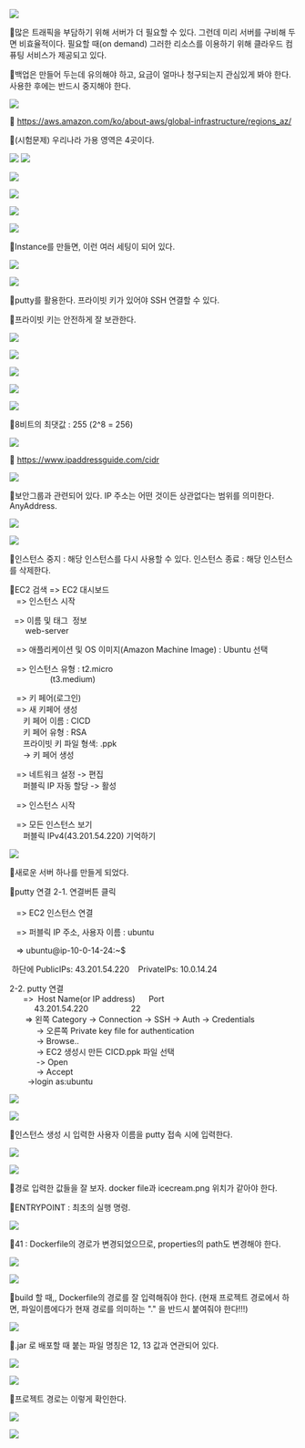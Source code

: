![](../image/Pasted%20image%2020240509120414.png)

📌많은 트래픽을 부담하기 위해 서버가 더 필요할 수 있다. 그런데 미리 서버를 구비해 두면 비효율적이다. 필요할 때(on demand) 그러한 리소스를 이용하기 위해 클라우드 컴퓨팅 서비스가 제공되고 있다.

📌백업은 만들어 두는데 유의해야 하고, 요금이 얼마나 청구되는지 관심있게 봐야 한다. 사용한 후에는 반드시 중지해야 한다.

![](../image/Pasted%20image%2020240509120904.png)

📌 https://aws.amazon.com/ko/about-aws/global-infrastructure/regions_az/

📌(시험문제) 우리나라 가용 영역은 4곳이다.

![](../image/Pasted%20image%2020240509121039.png)
![](../image/Pasted%20image%2020240509121359.png)

![](../image/Pasted%20image%2020240509121411.png)

![](../image/Pasted%20image%2020240509121458.png)

![](../image/Pasted%20image%2020240509121711.png)

![](../image/Pasted%20image%2020240509121830.png)

📌Instance를 만들면, 이런 여러 세팅이 되어 있다.

![](../image/Pasted%20image%2020240509121906.png)

![](../image/Pasted%20image%2020240509122124.png)

📌putty를 활용한다. 프라이빗 키가 있어야 SSH 연결할 수 있다.

📌프라이빗 키는 안전하게 잘 보관한다.

![](../image/Pasted%20image%2020240509122502.png)

![](../image/Pasted%20image%2020240509122515.png)

![](../image/Pasted%20image%2020240509122546.png)

![](../image/Pasted%20image%2020240509122707.png)

![](../image/Pasted%20image%2020240509122755.png)

📌8비트의 최댓값 : 255 (2^8 = 256)

![](../image/Pasted%20image%2020240509123049.png)

📌 https://www.ipaddressguide.com/cidr


![](../image/Pasted%20image%2020240509123213.png)

📌보안그룹과 관련되어 있다. IP 주소는 어떤 것이든 상관없다는 범위를 의미한다. AnyAddress.

![](../image/Pasted%20image%2020240509123437.png)

![](../image/Pasted%20image%2020240509123919.png)

📌인스턴스 중지 : 해당 인스턴스를 다시 사용할 수 있다.
인스턴스 종료 : 해당 인스턴스를 삭제한다.

📌EC2 검색 => EC2 대시보드   
   => 인스턴스 시작  
  
  => 이름 및 태그  정보  
       web-server  
  
   => 애플리케이션 및 OS 이미지(Amazon Machine Image) : Ubuntu 선택  
  
   => 인스턴스 유형 : t2.micro  
                  (t3.medium)   
  
   => 키 페어(로그인)   
   => 새 키페어 생성  
      키 페어 이름 : CICD  
      키 페어 유형 : RSA  
      프라이빗 키 파일 형색: .ppk  
      -> 키 페어 생성  
  
   => 네트워크 설정 -> 편집  
      퍼블릭 IP 자동 할당 -> 활성  
  
   => 인스턴스 시작  
  
   => 모든 인스턴스 보기  
      퍼블릭 IPv4(43.201.54.220) 기억하기


![](../image/Pasted%20image%2020240509124950.png)

📌새로운 서버 하나를 만들게 되었다.

📌putty 연결
2-1. 연결버튼 클릭   
      
   => EC2 인스턴스 연결  
  
   => 퍼블릭 IP 주소, 사용자 이름 : ubuntu  
  
   => ubuntu@ip-10-0-14-24:~$  
  
 하단에 PublicIPs: 43.201.54.220    PrivateIPs: 10.0.14.24  
  
  
2-2. putty 연결  
      =>  Host Name(or IP address)      Port  
             43.201.54.220                         22  
       => 왼쪽 Category -> Connection -> SSH -> Auth -> Credentials  
            -> 오른쪽 Private key file for authentication   
            -> Browse..  
            -> EC2 생성시 만든 CICD.ppk 파일 선택  
            -> Open  
            -> Accept  
        ->login as:ubuntu

![](../image/Pasted%20image%2020240509141346.png)

![](../image/Pasted%20image%2020240509141737.png)

📌인스턴스 생성 시 입력한 사용자 이름을 putty 접속 시에 입력한다.

![](../image/Pasted%20image%2020240509143009.png)

![](../image/Pasted%20image%2020240509143904.png)

📌경로 입력한 값들을 잘 보자. docker file과 icecream.png 위치가 같아야 한다.

📌ENTRYPOINT : 최초의 실행 명령.

![](../image/Pasted%20image%2020240509144337.png)

📌41 : Dockerfile의 경로가 변경되었으므로, properties의 path도 변경해야 한다.

![](../image/Pasted%20image%2020240509144426.png)

![](../image/Pasted%20image%2020240509150322.png)

📌build 할 때,, Dockerfile의 경로를 잘 입력해줘야 한다. (현재 프로젝트 경로에서 하면, 파일이름에다가 현재 경로를 의미하는 "." 을 반드시 붙여줘야 한다!!!)

![](../image/Pasted%20image%2020240509152940.png)

📌.jar 로 배포할 때 붙는 파일 명칭은 12, 13 값과 연관되어 있다.

![](../image/Pasted%20image%2020240509153023.png)

![](../image/Pasted%20image%2020240509153224.png)

📌프로젝트 경로는 이렇게 확인한다.

![](../image/Pasted%20image%2020240509154613.png)

![](../image/Pasted%20image%2020240509154625.png)
